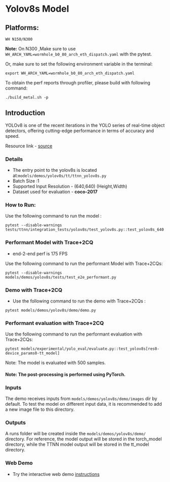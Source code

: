 # Yolov8s Model

## Platforms:

    WH N150/N300
**Note:** On N300 ,Make sure to use `WH_ARCH_YAML=wormhole_b0_80_arch_eth_dispatch.yaml` with the pytest.

Or, make sure to set the following environment variable in the terminal:
```
export WH_ARCH_YAML=wormhole_b0_80_arch_eth_dispatch.yaml
```

To obtain the perf reports through profiler, please build with following command:
```
./build_metal.sh -p
```

## Introduction

YOLOv8 is one of the recent iterations in the YOLO series of real-time object detectors, offering cutting-edge performance in terms of accuracy and speed.

Resource link - [source](https://github.com/ultralytics/ultralytics/blob/main/ultralytics/models/yolo/model.py)

### Details

- The entry point to the yolov8s is located at:`models/demos/yolov8s/tt/ttnn_yolov8s.py`
- Batch Size :1
- Supported Input Resolution - (640,640) (Height,Width)
- Dataset used for evaluation - **coco-2017**

### How to Run:

Use the following command to run the model :

```
pytest --disable-warnings tests/ttnn/integration_tests/yolov8s/test_yolov8s.py::test_yolov8s_640
```

### Performant Model with Trace+2CQ

- end-2-end perf is 175 FPS

Use the following command to run the performant Model with Trace+2CQs:

```
pytest --disable-warnings models/demos/yolov8s/tests/test_e2e_performant.py
```

### Demo with Trace+2CQ

- Use the following command to run the demo with Trace+2CQs :
```
pytest models/demos/yolov8s/demo/demo.py
```

### Performant evaluation with Trace+2CQ
Use the following command to run the performant evaluation with Trace+2CQs:

```
pytest models/experimental/yolo_eval/evaluate.py::test_yolov8s[res0-device_params0-tt_model]
```
Note: The model is evaluated with 500 samples.

#### Note: The post-processing is performed using PyTorch.

### Inputs
The demo receives inputs from `models/demos/yolov8s/demo/images` dir by default. To test the model on different input data, it is recommended to add a new image file to this directory.

### Outputs
A runs folder will be created inside the `models/demos/yolov8s/demo/` directory. For reference, the model output will be stored in the torch_model directory, while the TTNN model output will be stored in the tt_model directory.

### Web Demo
- Try the interactive web demo [instructions](https://github.com/tenstorrent/tt-metal/blob/main/models/demos/yolov8s/README.md)
